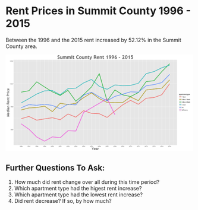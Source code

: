 Rent Prices in Summit County 1996 - 2015
================

Between the 1996 and the 2015 rent increased by 52.12% in the Summit County area.

![](../images/summitcounty.png)

Further Questions To Ask:
-------------------------

1.  How much did rent change over all during this time period?
2.  Which apartment type had the higest rent increase?
3.  Which apartment type had the lowest rent increase?
4.  Did rent decrease? If so, by how much?
